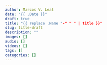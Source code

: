 ```yaml
---
author: Marcos V. Leal
date: "{{ .Date }}"
draft: true
title: "{{ replace .Name "-" " " | title }}"
slug: title-draft
description: ""
images: []
audio: []
videos: []
tags: []
categories: []
---
```

